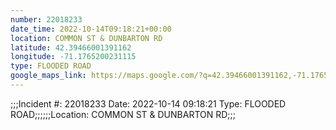 ```yaml
---
number: 22018233
date_time: 2022-10-14T09:18:21+00:00
location: COMMON ST & DUNBARTON RD
latitude: 42.39466001391162
longitude: -71.1765200231115
type: FLOODED ROAD
google_maps_link: https://maps.google.com/?q=42.39466001391162,-71.1765200231115
---
```


;;;Incident #: 22018233  Date: 2022-10-14 09:18:21  Type: FLOODED ROAD;;;;;;Location: COMMON ST & DUNBARTON RD;;;
